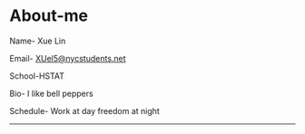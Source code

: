 # About-me #
Name- Xue Lin

Email- XUel5@nycstudents.net

School-HSTAT

Bio- I like bell peppers

Schedule- Work at day freedom at night

---
